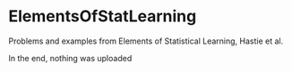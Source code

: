 # ElementsOfStatLearning
Problems and examples from Elements of Statistical Learning, Hastie et al.

In the end, nothing was uploaded
